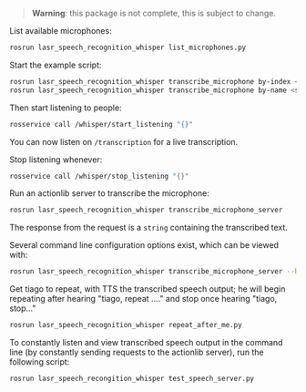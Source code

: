 > **Warning**: this package is not complete, this is subject to change.

List available microphones:

```bash
rosrun lasr_speech_recognition_whisper list_microphones.py
```

Start the example script:

```bash
rosrun lasr_speech_recognition_whisper transcribe_microphone by-index <microphone_index>
rosrun lasr_speech_recognition_whisper transcribe_microphone by-name <substring_of_name>
```

Then start listening to people:

```bash
rosservice call /whisper/start_listening "{}"
```

You can now listen on `/transcription` for a live transcription.

Stop listening whenever:

```bash
rosservice call /whisper/stop_listening "{}"
```

Run an actionlib server to transcribe the microphone:

```bash
rosrun lasr_speech_recognition_whisper transcribe_microphone_server
```

The response from the request is a `string` containing the transcribed text.

Several command line configuration options exist, which can be viewed with:

```bash
rosrun lasr_speech_recognition_whisper transcribe_microphone_server --help
```

Get tiago to repeat, with TTS the transcribed speech output; he will begin repeating after hearing "tiago, repeat ...." and stop once hearing "tiago, stop..."

```bash
rosrun lasr_speech_recognition_whisper repeat_after_me.py
```

To constantly listen and view transcribed speech output in the command line (by constantly sending requests to the actionlib server), run the following script:

```bash
rosrun lasr_speech_recongition_whisper test_speech_server.py
```


